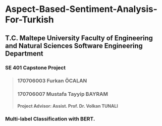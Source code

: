 # Aspect-Based-Sentiment-Analysis-For-Turkish  

## T.C. Maltepe University Faculty of Engineering and Natural Sciences Software Engineering Department  
### SE 401 Capstone Project  
>### 170706003 Furkan ÖCALAN  
>### 170706007 Mustafa Tayyip BAYRAM   
>#### Project Advisor: Assist. Prof. Dr. Volkan TUNALI  


### Multi-label Classification with BERT.


